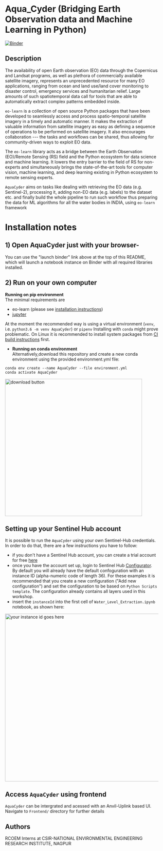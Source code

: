 # Aqua_Cyder (Bridging Earth Observation data and Machine Learning in Python)

 [![Binder](https://mybinder.org/badge_logo.svg)](https://mybinder.org/v2/gh/cyder-water-extraction/NEERI_AquaCyder/master)




## Description


The availability of open Earth observation (EO) data through the Copernicus and Landsat programs, as well as plethora of commercially available satellite imagery, represents an unprecedented resource for many EO applications, ranging from ocean and land use/land cover monitoring to disaster control, emergency services and humanitarian relief. Large amounts of such spatiotemporal data call for tools that are able to automatically extract complex patterns embedded inside.

`eo-learn` is a collection of open source Python packages that have been developed to seamlessly access and process spatio-temporal satellite imagery in a timely and automatic manner. It makes the extraction of valuable information from satellite imagery as easy as defining a sequence of operations to be performed on satellite imagery. It also encourages collaboration --- the tasks and workflows can be shared, thus allowing for community-driven ways to exploit EO data.

The `eo-learn` library acts as a bridge between the Earth Observation (EO)/Remote Sensing (RS) field and the Python ecosystem for data science and machine learning. It lowers the entry barrier to the field of RS for non-experts and simultaneously brings the state-of-the-art tools for computer vision, machine learning, and deep learning existing in Python ecosystem to remote sensing experts.

`AquaCyder` aims on tasks like dealing with retrieving the EO data (e.g. Sentinel-2), processing it, adding non-EO data (e.g. labels) to the dataset etc. and finally build the whole pipeline to run such workflow thus preparing the data for ML algorithms for all the water bodies in INDIA, using `eo-learn` framework


# Installation notes

## 1) Open AquaCyder just with your browser-

You can use the "launch binder" link above at the top of this README, which will launch a notebook instance on Binder with all required libraries installed.


## 2) Run on your own computer

 **Running on pip environment**  
The minimal requirements are
 + eo-learn (please see [installation instructions](https://eo-learn.readthedocs.io/en/latest/install.html))
 + [jupyter](https://jupyter.org/install)

At the moment the recommended way is using a virtual environment (`venv`, i.e. `python3.6 -m venv AquaCyder`) or `pipenv` Installing with `conda` might prove problematic. On Linux it is recommended to install system packages from  [CI build instructions](https://github.com/sentinel-hub/eo-learn/blob/master/.travis.yml#L12) first.

- **Running on conda environment**  
 Alternatively,download this repository and create a new conda environment using the provided environment.yml file:

```
conda env create --name AquaCyder --file environment.yml
conda activate AquaCyder
```




<img src="images/download-button.png" alt="download button" width="450">


## Setting up your Sentinel Hub account


It is possible to run the `AquaCyder` using your own Sentinel-Hub credentials. In order to do that, there are a few instructions you have to follow:

* if you don't have a Sentinel Hub account, you can create a trial account for free [here](https://www.sentinel-hub.com/trial)
* once you have the account set up, login to Sentinel Hub [Configurator](https://apps.sentinel-hub.com/configurator/). By default you will already have the default confoguration with an instance ID (alpha-numeric code of length 36). For these examples it is recommended that you create a new configuration ("Add new configuration") and set the configuration to be based on `Python Scripts template`. The configuration already contains all layers used in this workshop. 
* insert the `instanceId` into the first cell of `Water_Level_Extraction.ipynb` notebook, as shown here:
<img src="images/instance_id.png" alt="your instance id goes here" width="550">

## Access `AquaCyder` using frontend

`AquaCyder` can be intergrated and acessed with an Anvil-Uplink based UI. Navigate to `Frontend/` directory for further details

## Authors

RCOEM Interns at CSIR-NATIONAL ENVIRONMENTAL ENGINEERING RESEARCH INSTITUTE, NAGPUR
